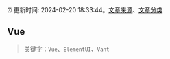 :alarm_clock: 更新时间: 2024-02-20 18:33:44。[文章来源](/README.md)、[文章分类](/TAGS.md)

## Vue


> 关键字：`Vue`、`ElementUI`、`Vant`



